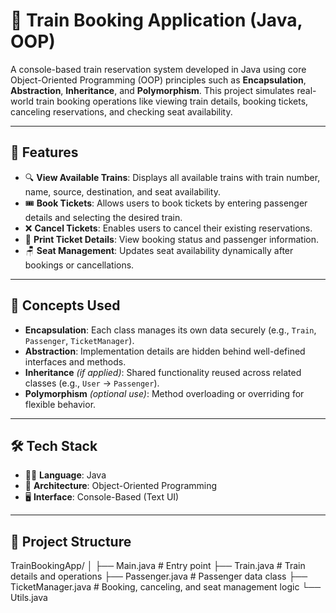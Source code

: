 # 🚆 Train Booking Application (Java, OOP)

A console-based train reservation system developed in Java using core Object-Oriented Programming (OOP) principles such as **Encapsulation**, **Abstraction**, **Inheritance**, and **Polymorphism**. This project simulates real-world train booking operations like viewing train details, booking tickets, canceling reservations, and checking seat availability.

---

## 🧩 Features

- 🔍 **View Available Trains**: Displays all available trains with train number, name, source, destination, and seat availability.
- 🎟️ **Book Tickets**: Allows users to book tickets by entering passenger details and selecting the desired train.
- ❌ **Cancel Tickets**: Enables users to cancel their existing reservations.
- 📄 **Print Ticket Details**: View booking status and passenger information.
- 🪑 **Seat Management**: Updates seat availability dynamically after bookings or cancellations.

---

## 🧠 Concepts Used

- **Encapsulation**: Each class manages its own data securely (e.g., `Train`, `Passenger`, `TicketManager`).
- **Abstraction**: Implementation details are hidden behind well-defined interfaces and methods.
- **Inheritance** *(if applied)*: Shared functionality reused across related classes (e.g., `User` → `Passenger`).
- **Polymorphism** *(optional use)*: Method overloading or overriding for flexible behavior.

---

## 🛠️ Tech Stack

- 👨‍💻 **Language**: Java  
- 🧱 **Architecture**: Object-Oriented Programming  
- 🖥️ **Interface**: Console-Based (Text UI)

---

## 📂 Project Structure

TrainBookingApp/ │ ├── Main.java # Entry point ├── Train.java # Train details and operations ├── Passenger.java # Passenger data class ├── TicketManager.java # Booking, canceling, and seat management logic └── Utils.java 


